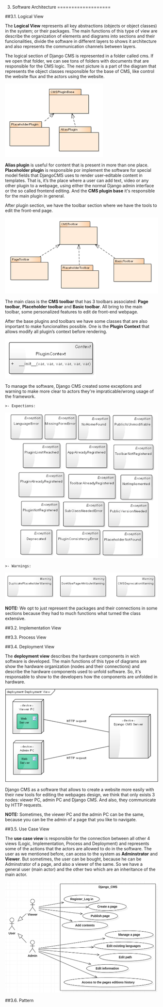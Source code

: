 3. Software Architecture
===================



##3.1. Logical View

The **Logical View** represents all key abstractions (objects or object classes) in the system; or their packages. The main functions of this type of view are describe the organization of elements and diagrams into sections and their funcionalities, divide the software in different layers to shows it architecture and also represents the communication channels between layers.

The logical section of Django CMS is represented in a folder called cms. If we open that folder, we can see tons of folders with documents that are responsible for the CMS logic. 
The next picture is a part of the diagram that represents the object classes responsible for the base of CMS, like control the website flux and the actors using the website.

![](/ESOF-docs/images/plugin.png)

**Alias plugin** is useful for content that is present in more than one place. **Placeholder plugin** is responsible por implement the software for special model fields that DjangoCMS uses to render user-editable content in templates. That is, it’s the place where a user can add text, video or any other plugin to a webpage, using either the normal Django admin interface or the so called frontend editing. And the **CMS plugin base** it's responsible for the main plugin in general.

After plugin section, we have the toolbar section where we have the tools to edit the front-end page.

![](/ESOF-docs/images/toolbar.png)

The main class is the **CMS toolbar** that has 3 toolbars associated: **Page toolbar**, **Placeholder toolbar** and **Basic toolbar**. All bring to the main toolbar, some personalized features to edit de front-end webpage.

After the base plugins and toolbars we have some classes that are also important to make funcionalites possible. One is the **Plugin Context** that allows modify all plugin’s context before rendering.

![](/ESOF-docs/images/plugincontext.png)

To manage the software, Django CMS created some exceptions and warning to make more clear to actors they're impraticable/wrong usage of the framework.
   
    >- Expections:
    
![](/ESOF-docs/images/exception2.png)
    
    >- Warnings:
    
![](/ESOF-docs/images/warning.png)

**NOTE:** We opt to just represent the packages and their connections in some sections because they had to much functions what turned the class extensive. 

##3.2. Implementation View

##3.3. Process View 

##3.4. Deployment View

The **deployment view** describes the hardware components in wich software is developed. The main functions of this type of diagrams are show the hardware organization (nodes and their connections) and describe the hardware components used to unfold software. So, it's responsable to show to the developers how the components are unfolded in hardware. 

![](/ESOF-docs/images/dev.png)

Django CMS as a software that allows to create a website more easily with their new tools for editing the webpages design, we think that only exists 3 nodes: viewer PC, admin PC and Django CMS. And also, they communicate by HTTP requests. 

**NOTE:** Sometimes, the viewer PC and the admin PC can be the same, because you can be the admin of a page that you like to navigate.

##3.5. Use Case View

The **use case view** is responsible for the connection between all other 4 views (Logic, Implementation, Process and Deployment) and represents some of the actions that the actors are allowed to do in the software. The user as we mentioned before, can acess to the system as **Adminstrator** and **Viewer**. But sometimes, the user can be bought, because he can be Adminstrator of a page, and also a viewer of the same. So we have a general user (main actor) and the other two which are an inheritance of the main actor.

![](/ESOF-docs/images/use_case_2.png)

##3.6. Pattern



